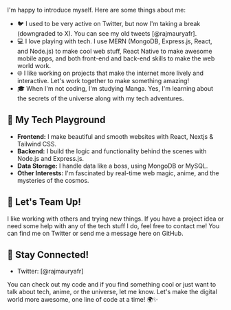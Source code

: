 
I'm happy to introduce myself. Here are some things about me:

- 🐦 I used to be very active on Twitter, but now I'm taking a break (downgraded to X). You can see my old tweets [@rajmauryafr].
- 💻 I love playing with tech. I use MERN (MongoDB, Express.js, React, and Node.js) to make cool web stuff, React Native to make awesome mobile apps, and both front-end and back-end skills to make the web world work.
- 🌐 I like working on projects that make the internet more lively and interactive. Let's work together to make something amazing!
- 🎓 When I'm not coding, I'm studying Manga. Yes, I'm learning about the secrets of the universe along with my tech adventures.

## 🚀 My Tech Playground
- **Frontend:** I make beautiful and smooth websites with React, Nextjs & Tailwind CSS.
- **Backend:** I build the logic and functionality behind the scenes with Node.js and Express.js.
- **Data Storage:** I handle data like a boss, using MongoDB or MySQL.
- **Other Interests:** I'm fascinated by real-time web magic, anime, and the mysteries of the cosmos.

## 🤝 Let's Team Up!
I like working with others and trying new things. If you have a project idea or need some help with any of the tech stuff I do, feel free to contact me! You can find me on Twitter or send me a message here on GitHub.

## 🌟 Stay Connected!
- Twitter: [@rajmauryafr]

You can check out my code and if you find something cool or just want to talk about tech, anime, or the universe, let me know. Let's make the digital world more awesome, one line of code at a time! 🌍✨
